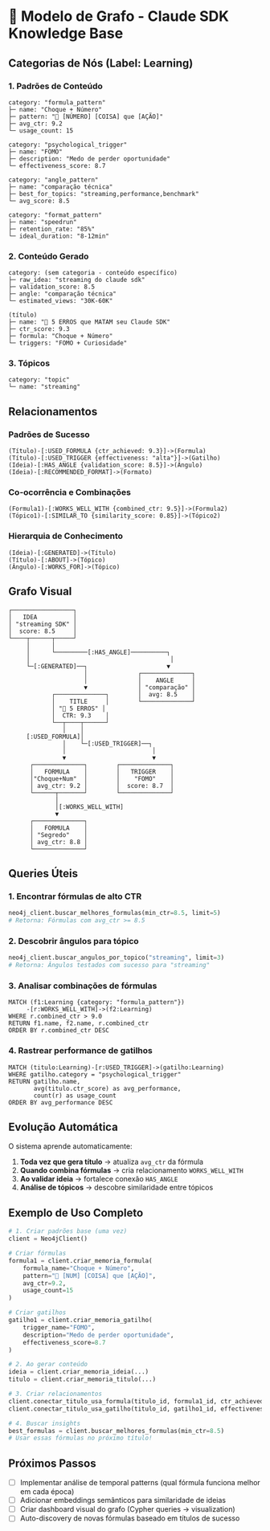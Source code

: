 # 🧠 Modelo de Grafo - Claude SDK Knowledge Base

## Categorias de Nós (Label: Learning)

### 1. **Padrões de Conteúdo**
```
category: "formula_pattern"
├─ name: "Choque + Número"
├─ pattern: "🚨 [NÚMERO] [COISA] que [AÇÃO]"
├─ avg_ctr: 9.2
└─ usage_count: 15

category: "psychological_trigger"
├─ name: "FOMO"
├─ description: "Medo de perder oportunidade"
└─ effectiveness_score: 8.7

category: "angle_pattern"
├─ name: "comparação técnica"
├─ best_for_topics: "streaming,performance,benchmark"
└─ avg_score: 8.5

category: "format_pattern"
├─ name: "speedrun"
├─ retention_rate: "85%"
└─ ideal_duration: "8-12min"
```

### 2. **Conteúdo Gerado**
```
category: (sem categoria - conteúdo específico)
├─ raw_idea: "streaming do claude sdk"
├─ validation_score: 8.5
├─ angle: "comparação técnica"
└─ estimated_views: "30K-60K"

(título)
├─ name: "🚨 5 ERROS que MATAM seu Claude SDK"
├─ ctr_score: 9.3
├─ formula: "Choque + Número"
└─ triggers: "FOMO + Curiosidade"
```

### 3. **Tópicos**
```
category: "topic"
└─ name: "streaming"
```

## Relacionamentos

### **Padrões de Sucesso**
```cypher
(Título)-[:USED_FORMULA {ctr_achieved: 9.3}]->(Formula)
(Título)-[:USED_TRIGGER {effectiveness: "alta"}]->(Gatilho)
(Ideia)-[:HAS_ANGLE {validation_score: 8.5}]->(Ângulo)
(Ideia)-[:RECOMMENDED_FORMAT]->(Formato)
```

### **Co-ocorrência e Combinações**
```cypher
(Formula1)-[:WORKS_WELL_WITH {combined_ctr: 9.5}]->(Formula2)
(Tópico1)-[:SIMILAR_TO {similarity_score: 0.85}]->(Tópico2)
```

### **Hierarquia de Conhecimento**
```cypher
(Ideia)-[:GENERATED]->(Título)
(Título)-[:ABOUT]->(Tópico)
(Ângulo)-[:WORKS_FOR]->(Tópico)
```

## Grafo Visual

```
┌─────────────────┐
│   IDEA          │
│ "streaming SDK" │
│  score: 8.5     │
└────┬──────┬─────┘
     │      │
     │      └─────────[:HAS_ANGLE]──────────┐
     │                                       │
     └─[:GENERATED]──┐                      ▼
                     │              ┌──────────────┐
                     │              │    ANGLE     │
                     ▼              │ "comparação" │
            ┌──────────────┐        │  avg: 8.5    │
            │    TITLE     │        └──────────────┘
            │ "🚨 5 ERROS" │
            │  CTR: 9.3    │
            └──┬────┬──────┘
               │    │
     [:USED_FORMULA]│
               │    └─[:USED_TRIGGER]──┐
               │                        │
               ▼                        ▼
      ┌──────────────┐        ┌──────────────┐
      │   FORMULA    │        │   TRIGGER    │
      │"Choque+Num"  │        │    "FOMO"    │
      │ avg_ctr: 9.2 │        │  score: 8.7  │
      └──────┬───────┘        └──────────────┘
             │
             │[:WORKS_WELL_WITH]
             ▼
      ┌──────────────┐
      │   FORMULA    │
      │ "Segredo"    │
      │ avg_ctr: 8.8 │
      └──────────────┘
```

## Queries Úteis

### 1. Encontrar fórmulas de alto CTR
```python
neo4j_client.buscar_melhores_formulas(min_ctr=8.5, limit=5)
# Retorna: Fórmulas com avg_ctr >= 8.5
```

### 2. Descobrir ângulos para tópico
```python
neo4j_client.buscar_angulos_por_topico("streaming", limit=3)
# Retorna: Ângulos testados com sucesso para "streaming"
```

### 3. Analisar combinações de fórmulas
```cypher
MATCH (f1:Learning {category: "formula_pattern"})
     -[r:WORKS_WELL_WITH]->(f2:Learning)
WHERE r.combined_ctr > 9.0
RETURN f1.name, f2.name, r.combined_ctr
ORDER BY r.combined_ctr DESC
```

### 4. Rastrear performance de gatilhos
```cypher
MATCH (titulo:Learning)-[r:USED_TRIGGER]->(gatilho:Learning)
WHERE gatilho.category = "psychological_trigger"
RETURN gatilho.name,
       avg(titulo.ctr_score) as avg_performance,
       count(r) as usage_count
ORDER BY avg_performance DESC
```

## Evolução Automática

O sistema aprende automaticamente:
1. **Toda vez que gera título** → atualiza `avg_ctr` da fórmula
2. **Quando combina fórmulas** → cria relacionamento `WORKS_WELL_WITH`
3. **Ao validar ideia** → fortalece conexão `HAS_ANGLE`
4. **Análise de tópicos** → descobre similaridade entre tópicos

## Exemplo de Uso Completo

```python
# 1. Criar padrões base (uma vez)
client = Neo4jClient()

# Criar fórmulas
formula1 = client.criar_memoria_formula(
    formula_name="Choque + Número",
    pattern="🚨 [NUM] [COISA] que [AÇÃO]",
    avg_ctr=9.2,
    usage_count=15
)

# Criar gatilhos
gatilho1 = client.criar_memoria_gatilho(
    trigger_name="FOMO",
    description="Medo de perder oportunidade",
    effectiveness_score=8.7
)

# 2. Ao gerar conteúdo
ideia = client.criar_memoria_ideia(...)
titulo = client.criar_memoria_titulo(...)

# 3. Criar relacionamentos
client.conectar_titulo_usa_formula(titulo_id, formula1_id, ctr_achieved=9.3)
client.conectar_titulo_usa_gatilho(titulo_id, gatilho1_id, effectiveness="alta")

# 4. Buscar insights
best_formulas = client.buscar_melhores_formulas(min_ctr=8.5)
# Usar essas fórmulas no próximo título!
```

## Próximos Passos

- [ ] Implementar análise de temporal patterns (qual fórmula funciona melhor em cada época)
- [ ] Adicionar embeddings semânticos para similaridade de ideias
- [ ] Criar dashboard visual do grafo (Cypher queries → visualization)
- [ ] Auto-discovery de novas fórmulas baseado em títulos de sucesso
